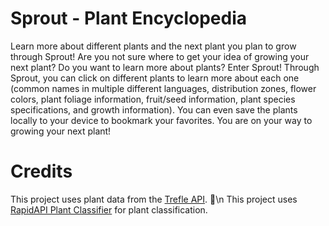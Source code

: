 # Sprout - Plant Encyclopedia
Learn more about different plants and the next plant you plan to grow through Sprout!
Are you not sure where to get your idea of growing your next plant? Do you want to learn more about plants? Enter Sprout! Through Sprout, you can click on different plants to learn more about each one (common names in multiple different languages, distribution zones, flower colors, plant foliage information, fruit/seed information, plant species specifications, and growth information). 
You can even save the plants locally to your device to bookmark your favorites. You are on your way to growing your next plant!

# Credits
This project uses plant data from the [Trefle API](https://trefle.io). 🌱\n
This project uses [RapidAPI Plant Classifier](https://rapidapi.com/iHeartAPIs/api/plant-classifier) for plant classification.
